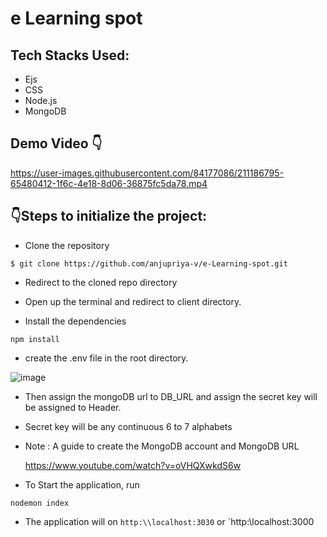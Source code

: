# e Learning spot

## Tech Stacks Used:

- Ejs
- CSS
- Node.js
- MongoDB


## Demo Video 👇

https://user-images.githubusercontent.com/84177086/211186795-65480412-1f6c-4e18-8d06-36875fc5da78.mp4



## :point_down:Steps to initialize the project:

- Clone the repository

```
$ git clone https://github.com/anjupriya-v/e-Learning-spot.git
```

- Redirect to the cloned repo directory

- Open up the terminal and redirect to client directory.

- Install the dependencies

```
npm install
```

- create the .env file in the root directory.

![image](https://user-images.githubusercontent.com/84177086/211187531-2b4c2b97-1818-44aa-affb-97742bdc30ab.png)

- Then assign the mongoDB url to DB_URL and assign the secret key will be assigned to Header.


- Secret key will be any continuous 6 to 7 alphabets

- Note : A guide to create the MongoDB account and MongoDB URL

  https://www.youtube.com/watch?v=oVHQXwkdS6w


- To Start the application, run

```
nodemon index
```

- The application will on `http:\\localhost:3030` or `http:\\localhost:3000
